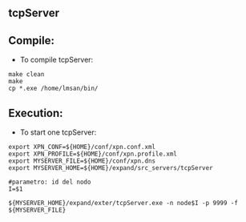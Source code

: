 
 tcpServer
 ---------

## Compile:
   * To compile tcpServer:
```
make clean
make
cp *.exe /home/lmsan/bin/
```

## Execution:

   * To start one tcpServer:
```
export XPN_CONF=${HOME}/conf/xpn.conf.xml
export XPN_PROFILE=${HOME}/conf/xpn.profile.xml
export MYSERVER_FILE=${HOME}/conf/xpn.dns
export MYSERVER_HOME=${HOME}/expand/src_servers/tcpServer

#parametro: id del nodo
I=$1

${MYSERVER_HOME}/expand/exter/tcpServer.exe -n node$I -p 9999 -f ${MYSERVER_FILE}
```

